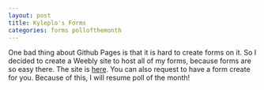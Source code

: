 ```yaml
---
layout: post
title: Kyleplo's Forms
categories: forms pollofthemonth
---
```

One bad thing about Github Pages is that it is hard to create forms on it. So I decided to create a Weebly site to host all of my forms, because forms are so easy there. The site is [here](http://kyleplosforms.weebly.com/). You can also request to have a form create for you. Because of this, I will resume poll of the month!
